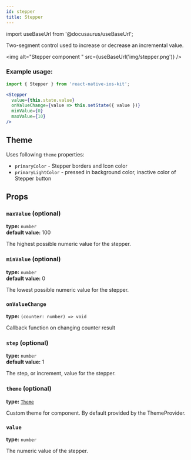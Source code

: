 ```yaml
---
id: stepper
title: Stepper
---
```

import useBaseUrl from '@docusaurus/useBaseUrl';

Two-segment control used to increase or decrease an incremental value.

<img alt="Stepper component " src={useBaseUrl('img/stepper.png')} />

### Example usage:
```jsx
import { Stepper } from 'react-native-ios-kit';

<Stepper
  value={this.state.value}
  onValueChange={value => this.setState({ value })}
  minValue={0}
  maxValue={10}
/>
```

## Theme
Uses following `theme` properties:
- `primaryColor` - Stepper borders and Icon color
- `primaryLightColor` - pressed in background color, inactive color of Stepper button
## Props

### `maxValue` (optional)
**type:** `number`  
**default value:** 100

The highest possible numeric value for the stepper.

### `minValue` (optional)
**type:** `number`  
**default value:** 0

The lowest possible numeric value for the stepper.

### `onValueChange`
**type:** `(counter: number) => void`

Callback function on changing counter result
### `step` (optional)
**type:** `number`  
**default value:** 1

The step, or increment, value for the stepper.

### `theme` (optional)
**type:** [`Theme`](theme.html)

Custom theme for component. By default provided by the ThemeProvider.

### `value`
**type:** `number`

The numeric value of the stepper.
